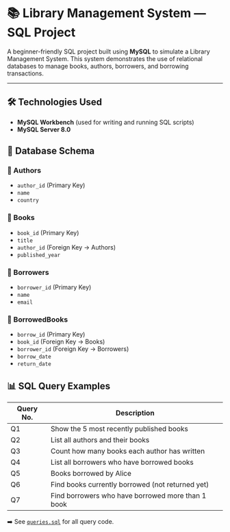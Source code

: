 # 📚 Library Management System — SQL Project

A beginner-friendly SQL project built using **MySQL** to simulate a Library Management System. This system demonstrates the use of relational databases to manage books, authors, borrowers, and borrowing transactions.

---

## 🛠️ Technologies Used

- **MySQL Workbench** (used for writing and running SQL scripts)
- **MySQL Server 8.0**


## 🧱 Database Schema

### 📘 Authors
- `author_id` (Primary Key)
- `name`
- `country`

### 📗 Books
- `book_id` (Primary Key)
- `title`
- `author_id` (Foreign Key → Authors)
- `published_year`

### 👤 Borrowers
- `borrower_id` (Primary Key)
- `name`
- `email`

### 📖 BorrowedBooks
- `borrow_id` (Primary Key)
- `book_id` (Foreign Key → Books)
- `borrower_id` (Foreign Key → Borrowers)
- `borrow_date`
- `return_date`

## 📊 SQL Query Examples

| Query No. | Description |
|----------|-------------|
| Q1 | Show the 5 most recently published books |
| Q2 | List all authors and their books |
| Q3 | Count how many books each author has written |
| Q4 | List all borrowers who have borrowed books |
| Q5 | Books borrowed by Alice |
| Q6 | Find books currently borrowed (not returned yet) |
| Q7 | Find borrowers who have borrowed more than 1 book |

➡️ See [`queries.sql`](./queries.sql) for all query code.

